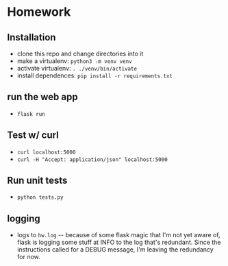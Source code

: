 # Homework

## Installation
- clone this repo and change directories into it
- make a virtualenv: `python3 -m venv venv` 
- activate virtualenv: `. ./venv/bin/activate`
- install dependences: `pip install -r requirements.txt`

## run the web app
- `flask run`

## Test w/ curl
- `curl localhost:5000`
- `curl -H "Accept: application/json" localhost:5000`

## Run unit tests
- `python tests.py`

## logging
- logs to `hw.log` -- because of some flask magic that I'm not yet aware of, flask is logging some stuff at INFO to the log that's redundant.  Since the instructions called for a DEBUG message, I'm leaving the redundancy for now.

